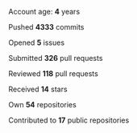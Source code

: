 Account age: **4** years

Pushed **4333** commits

Opened **5** issues

Submitted **326** pull requests

Reviewed **118** pull requests

Received **14** stars

Own **54** repositories

Contributed to **17** public repositories

